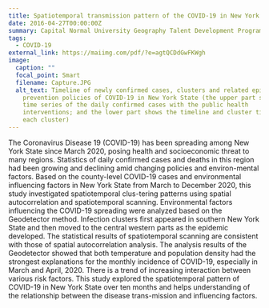 ```yaml
---
title: Spatiotemporal transmission pattern of the COVID-19 in New York
date: 2016-04-27T00:00:00Z
summary: Capital Normal University Geography Talent Development Program
tags:
  - COVID-19
external_link: https://maiimg.com/pdf/?e=agtQCDdGwFKWgh
image:
  caption: ""
  focal_point: Smart
  filename: Capture.JPG
  alt_text: Timeline of newly confirmed cases, clusters and related epidemic
    prevention policies of COVID-19 in New York State (the upper part shows the
    time series of the daily confirmed cases with the public health
    interventions; and the lower part shows the timeline and cluster time for
    each cluster)
---
```

The Coronavirus Disease 19 (COVID-19) has been spreading among New York State since March 2020, posing health and socioeconomic threat to many regions. Statistics of daily confirmed cases and deaths in this region had been growing and declining amid changing policies and environ-mental factors. Based on the county-level COVID-19 cases and environmental influencing factors in New York State from March to December 2020, this study investigated spatiotemporal clus-tering patterns using spatial autocorrelation and spatiotemporal scanning. Environmental factors influencing the COVID-19 spreading were analyzed based on the Geodetector method. Infection clusters first appeared in southern New York State and then moved to the central western parts as the epidemic developed. The statistical results of spatiotemporal scanning are consistent with those of spatial autocorrelation analysis. The analysis results of the Geodetector showed that both temperature and population density had the strongest explanations for the monthly incidence of COVID-19, especially in March and April, 2020. There is a trend of increasing interaction between various risk factors. This study explored the spatiotemporal pattern of COVID-19 in New York State over ten months and helps understanding of the relationship between the disease trans-mission and influencing factors.
